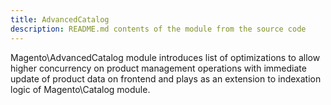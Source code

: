 ```yaml
---
title: AdvancedCatalog
description: README.md contents of the module from the source code
---
```


Magento\AdvancedCatalog module introduces list of optimizations to allow higher concurrency on product management
operations with immediate update of product data on frontend and plays as an extension to indexation logic of
Magento\Catalog module.

